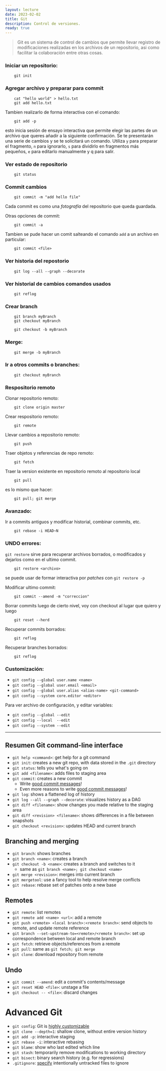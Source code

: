 ```yaml
---
layout: lecture
date: 2023-02-02
title: Git
description: Control de versiones.
ready: true
---
```


> Git es un sistema de control de cambios que permite llevar registro de modificaciones realizadas en los archivos de un repositorio, asi como facilitar la colaboración entre otras cosas.
 

### Iniciar un repositorio:

```shell
	git init
```

### Agregar archivo y preparar para commit

```shell
	cat "hello world" > hello.txt
	git add hello.txt
```

Tambien realizarlo de forma interactiva con el comando:

```shell
	git add -p
```

esto inicia sesión de ensayo interactiva que permite elegir las partes de un archivo que queres añadir a la siguiente confirmación. Se te presentarán una serie de cambios y se te solicitará un comando. Utiliza `y` para preparar el fragmento, `n` para ignorarlo, `s` para dividirlo en fragmentos más pequeños, `e` para editarlo manualmente y q para salir.


### Ver estado de repositorio

```shell
	git status
```

### Commit cambios

```shell
	git commit -m "add hello file"
```
Cada commit es como una *fotografía* del repositorio que queda guardada.

Otras opciones de commit:
```shell
	git commit -a
```

Tambien se pude hacer un comit salteando el comando `add` a un archivo en particular:
```shell
	git commit <file>
```


### Ver historia del repostorio
```shell
	git log --all --graph --decorate
```

### Ver historial de cambios comandos usados

```shell
	git reflog

```

### Crear branch
```shell
	git branch myBranch
	git checkout myBranch
```


```shell
	git checkout -b myBranch
```

### Merge:

```shell
	git merge -b myBranch
```

### Ir a otros commits o branches:
```shell
	git checkout myBranch
```

### Respositorio remoto

Clonar repositorio remoto:
```shell
	git clone origin master
```

Crear respositorio remoto:
```shell
	git remote
```

Llevar cambios a repositorio remoto:

```shell
	git push
```

Traer objetos y referencias de repo remoto:
```shell
	git fetch
```

Traer la version existente en repositorio remoto al repositorio local
```shell
	git pull
```

es lo mismo que hacer:
```shell
	git pull; git merge
```


### Avanzado:

Ir a commits antiguos y modificar historial, combinar commits, etc.

```shell
	git rebase -i HEAD~N
```

### UNDO errores:

`git restore` sirve para recuperar archivos borrados, o modificados y dejarlos como en el ultimo commit.

```shell
	git restore <archivo>
```

se puede usar de formar interactiva por *patches* con `git restore -p`


Modificar ultimo commit:
```shell
	git commit --amend -m "correccion"
```

Borrar commits luego de cierto nivel, voy con checkout al lugar que quiero y luego
```shell
	git reset --herd
```


Recuperar commits borrados:

```shell
	git reflog
```

Recuperar branches borrados:
```shell
	git reflog
```

### Customización:


+ `git config --global user.name <name>`
+ `git config --global user.email <email>`
+ `git config --global user.alias <alias-name> <git-command>`
+ `git config --system core.editor <editor>`


Para ver archivo de configuración, y editar variables:
+ `git config --global --edit`
+ `git config --local  --edit`
+ `git config --system --edit`



---

## Resumen Git command-line interface

- `git help <command>`: get help for a git command
- `git init`: creates a new git repo, with data stored in the `.git` directory
- `git status`: tells you what's going on
- `git add <filename>`: adds files to staging area
- `git commit`: creates a new commit
    - Write [good commit messages](https://tbaggery.com/2008/04/19/a-note-about-git-commit-messages.html)!
    - Even more reasons to write [good commit messages](https://chris.beams.io/posts/git-commit/)!
- `git log`: shows a flattened log of history
- `git log --all --graph --decorate`: visualizes history as a DAG
- `git diff <filename>`: show changes you made relative to the staging area
- `git diff <revision> <filename>`: shows differences in a file between snapshots
- `git checkout <revision>`: updates HEAD and current branch

## Branching and merging

- `git branch`: shows branches
- `git branch <name>`: creates a branch
- `git checkout -b <name>`: creates a branch and switches to it
    - same as `git branch <name>; git checkout <name>`
- `git merge <revision>`: merges into current branch
- `git mergetool`: use a fancy tool to help resolve merge conflicts
- `git rebase`: rebase set of patches onto a new base

## Remotes

- `git remote`: list remotes
- `git remote add <name> <url>`: add a remote
- `git push <remote> <local branch>:<remote branch>`: send objects to remote, and update remote reference
- `git branch --set-upstream-to=<remote>/<remote branch>`: set up correspondence between local and remote branch
- `git fetch`: retrieve objects/references from a remote
- `git pull`: same as `git fetch; git merge`
- `git clone`: download repository from remote

## Undo

- `git commit --amend`: edit a commit's contents/message
- `git reset HEAD <file>`: unstage a file
- `git checkout -- <file>`: discard changes

# Advanced Git

- `git config`: Git is [highly customizable](https://git-scm.com/docs/git-config)
- `git clone --depth=1`: shallow clone, without entire version history
- `git add -p`: interactive staging
- `git rebase -i`: interactive rebasing
- `git blame`: show who last edited which line
- `git stash`: temporarily remove modifications to working directory
- `git bisect`: binary search history (e.g. for regressions)
- `.gitignore`: [specify](https://git-scm.com/docs/gitignore) intentionally untracked files to ignore
